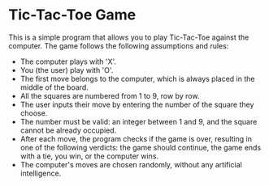 # Tic-Tac-Toe Game

This is a simple program that allows you to play Tic-Tac-Toe against the computer. The game follows the following assumptions and rules:

- The computer plays with 'X'.
- You (the user) play with 'O'.
- The first move belongs to the computer, which is always placed in the middle of the board.
- All the squares are numbered from 1 to 9, row by row.
- The user inputs their move by entering the number of the square they choose.
- The number must be valid: an integer between 1 and 9, and the square cannot be already occupied.
- After each move, the program checks if the game is over, resulting in one of the following verdicts: the game should continue, the game ends with a tie, you win, or the computer wins.
- The computer's moves are chosen randomly, without any artificial intelligence.


